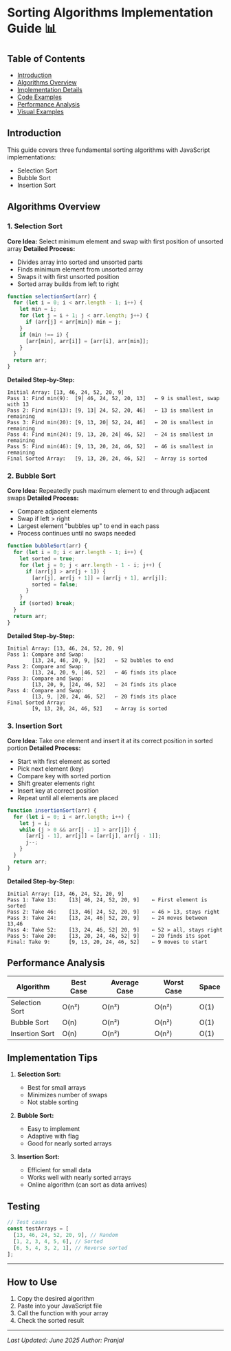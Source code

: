 # Sorting Algorithms Implementation Guide 📊

## Table of Contents

- [Introduction](#introduction)
- [Algorithms Overview](#algorithms-overview)
- [Implementation Details](#implementation-details)
- [Code Examples](#code-examples)
- [Performance Analysis](#performance-analysis)
- [Visual Examples](#visual-examples)

## Introduction

This guide covers three fundamental sorting algorithms with JavaScript implementations:

- Selection Sort
- Bubble Sort
- Insertion Sort

## Algorithms Overview

### 1. Selection Sort

**Core Idea:** Select minimum element and swap with first position of unsorted array
**Detailed Process:**

- Divides array into sorted and unsorted parts
- Finds minimum element from unsorted array
- Swaps it with first unsorted position
- Sorted array builds from left to right

```javascript
function selectionSort(arr) {
  for (let i = 0; i < arr.length - 1; i++) {
    let min = i;
    for (let j = i + 1; j < arr.length; j++) {
      if (arr[j] < arr[min]) min = j;
    }
    if (min !== i) {
      [arr[min], arr[i]] = [arr[i], arr[min]];
    }
  }
  return arr;
}
```

**Detailed Step-by-Step:**

```
Initial Array: [13, 46, 24, 52, 20, 9]
Pass 1: Find min(9):  [9│ 46, 24, 52, 20, 13]   ← 9 is smallest, swap with 13
Pass 2: Find min(13): [9, 13│ 24, 52, 20, 46]   ← 13 is smallest in remaining
Pass 3: Find min(20): [9, 13, 20│ 52, 24, 46]   ← 20 is smallest in remaining
Pass 4: Find min(24): [9, 13, 20, 24│ 46, 52]   ← 24 is smallest in remaining
Pass 5: Find min(46): [9, 13, 20, 24, 46, 52]   ← 46 is smallest in remaining
Final Sorted Array:   [9, 13, 20, 24, 46, 52]   ← Array is sorted
```

### 2. Bubble Sort

**Core Idea:** Repeatedly push maximum element to end through adjacent swaps
**Detailed Process:**

- Compare adjacent elements
- Swap if left > right
- Largest element "bubbles up" to end in each pass
- Process continues until no swaps needed

```javascript
function bubbleSort(arr) {
  for (let i = 0; i < arr.length - 1; i++) {
    let sorted = true;
    for (let j = 0; j < arr.length - 1 - i; j++) {
      if (arr[j] > arr[j + 1]) {
        [arr[j], arr[j + 1]] = [arr[j + 1], arr[j]];
        sorted = false;
      }
    }
    if (sorted) break;
  }
  return arr;
}
```

**Detailed Step-by-Step:**

```
Initial Array: [13, 46, 24, 52, 20, 9]
Pass 1: Compare and Swap:
        [13, 24, 46, 20, 9, │52]   ← 52 bubbles to end
Pass 2: Compare and Swap:
        [13, 24, 20, 9, │46, 52]   ← 46 finds its place
Pass 3: Compare and Swap:
        [13, 20, 9, │24, 46, 52]   ← 24 finds its place
Pass 4: Compare and Swap:
        [13, 9, │20, 24, 46, 52]   ← 20 finds its place
Final Sorted Array:
        [9, 13, 20, 24, 46, 52]    ← Array is sorted
```

### 3. Insertion Sort

**Core Idea:** Take one element and insert it at its correct position in sorted portion
**Detailed Process:**

- Start with first element as sorted
- Pick next element (key)
- Compare key with sorted portion
- Shift greater elements right
- Insert key at correct position
- Repeat until all elements are placed

```javascript
function insertionSort(arr) {
  for (let i = 0; i < arr.length; i++) {
    let j = i;
    while (j > 0 && arr[j - 1] > arr[j]) {
      [arr[j - 1], arr[j]] = [arr[j], arr[j - 1]];
      j--;
    }
  }
  return arr;
}
```

**Detailed Step-by-Step:**

```
Initial Array: [13, 46, 24, 52, 20, 9]
Pass 1: Take 13:    [13│ 46, 24, 52, 20, 9]    ← First element is sorted
Pass 2: Take 46:    [13, 46│ 24, 52, 20, 9]    ← 46 > 13, stays right
Pass 3: Take 24:    [13, 24, 46│ 52, 20, 9]    ← 24 moves between 13,46
Pass 4: Take 52:    [13, 24, 46, 52│ 20, 9]    ← 52 > all, stays right
Pass 5: Take 20:    [13, 20, 24, 46, 52│ 9]    ← 20 finds its spot
Final: Take 9:      [9, 13, 20, 24, 46, 52]    ← 9 moves to start
```

## Performance Analysis

| Algorithm      | Best Case | Average Case | Worst Case | Space |
| -------------- | --------- | ------------ | ---------- | ----- |
| Selection Sort | O(n²)     | O(n²)        | O(n²)      | O(1)  |
| Bubble Sort    | O(n)      | O(n²)        | O(n²)      | O(1)  |
| Insertion Sort | O(n)      | O(n²)        | O(n²)      | O(1)  |

## Implementation Tips

1. **Selection Sort:**

   - Best for small arrays
   - Minimizes number of swaps
   - Not stable sorting

2. **Bubble Sort:**

   - Easy to implement
   - Adaptive with flag
   - Good for nearly sorted arrays

3. **Insertion Sort:**
   - Efficient for small data
   - Works well with nearly sorted arrays
   - Online algorithm (can sort as data arrives)

## Testing

```javascript
// Test cases
const testArrays = [
  [13, 46, 24, 52, 20, 9], // Random
  [1, 2, 3, 4, 5, 6], // Sorted
  [6, 5, 4, 3, 2, 1], // Reverse sorted
];
```

---

## How to Use

1. Copy the desired algorithm
2. Paste into your JavaScript file
3. Call the function with your array
4. Check the sorted result

---

_Last Updated: June 2025_
_Author: Pranjal_
